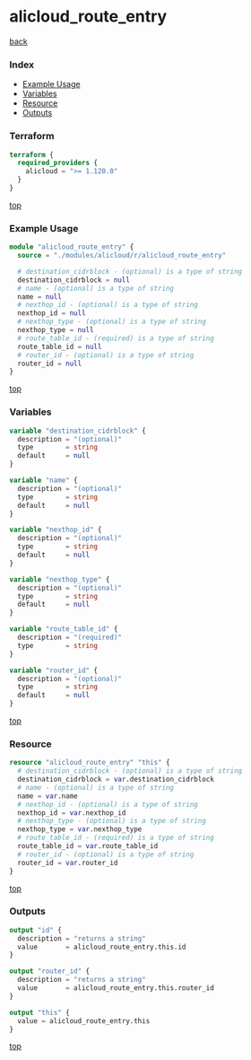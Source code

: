 # alicloud_route_entry

[back](../alicloud.md)

### Index

- [Example Usage](#example-usage)
- [Variables](#variables)
- [Resource](#resource)
- [Outputs](#outputs)

### Terraform

```terraform
terraform {
  required_providers {
    alicloud = ">= 1.120.0"
  }
}
```

[top](#index)

### Example Usage

```terraform
module "alicloud_route_entry" {
  source = "./modules/alicloud/r/alicloud_route_entry"

  # destination_cidrblock - (optional) is a type of string
  destination_cidrblock = null
  # name - (optional) is a type of string
  name = null
  # nexthop_id - (optional) is a type of string
  nexthop_id = null
  # nexthop_type - (optional) is a type of string
  nexthop_type = null
  # route_table_id - (required) is a type of string
  route_table_id = null
  # router_id - (optional) is a type of string
  router_id = null
}
```

[top](#index)

### Variables

```terraform
variable "destination_cidrblock" {
  description = "(optional)"
  type        = string
  default     = null
}

variable "name" {
  description = "(optional)"
  type        = string
  default     = null
}

variable "nexthop_id" {
  description = "(optional)"
  type        = string
  default     = null
}

variable "nexthop_type" {
  description = "(optional)"
  type        = string
  default     = null
}

variable "route_table_id" {
  description = "(required)"
  type        = string
}

variable "router_id" {
  description = "(optional)"
  type        = string
  default     = null
}
```

[top](#index)

### Resource

```terraform
resource "alicloud_route_entry" "this" {
  # destination_cidrblock - (optional) is a type of string
  destination_cidrblock = var.destination_cidrblock
  # name - (optional) is a type of string
  name = var.name
  # nexthop_id - (optional) is a type of string
  nexthop_id = var.nexthop_id
  # nexthop_type - (optional) is a type of string
  nexthop_type = var.nexthop_type
  # route_table_id - (required) is a type of string
  route_table_id = var.route_table_id
  # router_id - (optional) is a type of string
  router_id = var.router_id
}
```

[top](#index)

### Outputs

```terraform
output "id" {
  description = "returns a string"
  value       = alicloud_route_entry.this.id
}

output "router_id" {
  description = "returns a string"
  value       = alicloud_route_entry.this.router_id
}

output "this" {
  value = alicloud_route_entry.this
}
```

[top](#index)